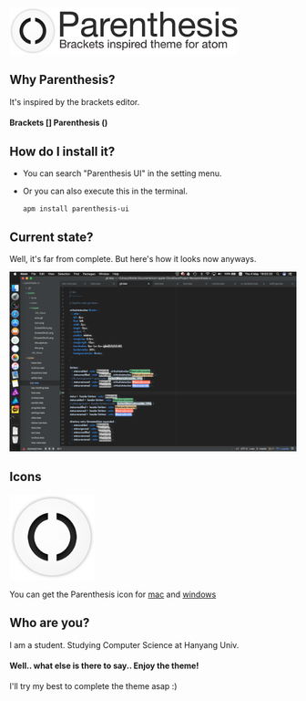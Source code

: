 <img src="https://github.com/k0626089/parenthesis-ui/raw/master/assets/images/title.png" width="400">

## Why Parenthesis?
It's inspired by the brackets editor.  
#### Brackets [] Parenthesis ()

## How do I install it?
- You can search "Parenthesis UI" in the setting menu.  
- Or you can also execute this in the terminal.  

      apm install parenthesis-ui

## Current state?
Well, it's far from complete.
But here's how it looks now anyways.  

<img src="https://github.com/k0626089/parenthesis-ui/raw/master/assets/images/ScreenShot.new.png" width="700">

## Icons
<img src="https://github.com/k0626089/parenthesis-ui/raw/master/assets/images/icon.png" width="150">

You can get the Parenthesis icon for [mac](https://github.com/k0626089/parenthesis-ui/raw/master/assets/icons/icon.icns) and [windows](https://github.com/k0626089/parenthesis-ui/raw/master/assets/icons/icon.ico)

## Who are you?
I am a student. Studying Computer Science at Hanyang Univ.

#### Well.. what else is there to say.. Enjoy the theme!
I'll try my best to complete the theme asap :)
